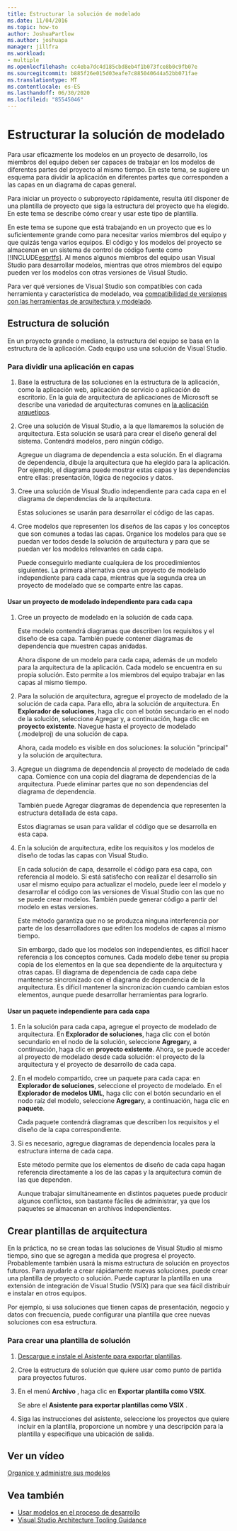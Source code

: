 ```yaml
---
title: Estructurar la solución de modelado
ms.date: 11/04/2016
ms.topic: how-to
author: JoshuaPartlow
ms.author: joshuapa
manager: jillfra
ms.workload:
- multiple
ms.openlocfilehash: cc4eba7dc4d185cbd8eb4f1b073fce8b0c9fb07e
ms.sourcegitcommit: b885f26e015d03eafe7c885040644a52bb071fae
ms.translationtype: MT
ms.contentlocale: es-ES
ms.lasthandoff: 06/30/2020
ms.locfileid: "85545046"
---
```

# <a name="structure-your-modeling-solution"></a>Estructurar la solución de modelado

Para usar eficazmente los modelos en un proyecto de desarrollo, los miembros del equipo deben ser capaces de trabajar en los modelos de diferentes partes del proyecto al mismo tiempo. En este tema, se sugiere un esquema para dividir la aplicación en diferentes partes que corresponden a las capas en un diagrama de capas general.

Para iniciar un proyecto o subproyecto rápidamente, resulta útil disponer de una plantilla de proyecto que siga la estructura del proyecto que ha elegido. En este tema se describe cómo crear y usar este tipo de plantilla.

En este tema se supone que está trabajando en un proyecto que es lo suficientemente grande como para necesitar varios miembros del equipo y que quizás tenga varios equipos. El código y los modelos del proyecto se almacenan en un sistema de control de código fuente como [!INCLUDE[esprtfs](../code-quality/includes/esprtfs_md.md)]. Al menos algunos miembros del equipo usan Visual Studio para desarrollar modelos, mientras que otros miembros del equipo pueden ver los modelos con otras versiones de Visual Studio.

Para ver qué versiones de Visual Studio son compatibles con cada herramienta y característica de modelado, vea [compatibilidad de versiones con las herramientas de arquitectura y modelado](../modeling/what-s-new-for-design-in-visual-studio.md#VersionSupport).

## <a name="solution-structure"></a>Estructura de solución

En un proyecto grande o mediano, la estructura del equipo se basa en la estructura de la aplicación. Cada equipo usa una solución de Visual Studio.

### <a name="to-divide-an-application-into-layers"></a>Para dividir una aplicación en capas

1. Base la estructura de las soluciones en la estructura de la aplicación, como la aplicación web, aplicación de servicio o aplicación de escritorio. En la guía de arquitectura de aplicaciones de Microsoft se describe una variedad de arquitecturas comunes en [la aplicación arquetipos](/previous-versions/msp-n-p/ee658107(v=pandp.10)).

2. Cree una solución de Visual Studio, a la que llamaremos la solución de arquitectura. Esta solución se usará para crear el diseño general del sistema. Contendrá modelos, pero ningún código.

   Agregue un diagrama de dependencia a esta solución. En el diagrama de dependencia, dibuje la arquitectura que ha elegido para la aplicación. Por ejemplo, el diagrama puede mostrar estas capas y las dependencias entre ellas: presentación, lógica de negocios y datos.

4. Cree una solución de Visual Studio independiente para cada capa en el diagrama de dependencias de la arquitectura.

   Estas soluciones se usarán para desarrollar el código de las capas.

5. Cree modelos que representen los diseños de las capas y los conceptos que son comunes a todas las capas. Organice los modelos para que se puedan ver todos desde la solución de arquitectura y para que se puedan ver los modelos relevantes en cada capa.

   Puede conseguirlo mediante cualquiera de los procedimientos siguientes. La primera alternativa crea un proyecto de modelado independiente para cada capa, mientras que la segunda crea un proyecto de modelado que se comparte entre las capas.

#### <a name="use-a-separate-modeling-project-for-each-layer"></a>Usar un proyecto de modelado independiente para cada capa

1. Cree un proyecto de modelado en la solución de cada capa.

   Este modelo contendrá diagramas que describen los requisitos y el diseño de esa capa. También puede contener diagramas de dependencia que muestren capas anidadas.

   Ahora dispone de un modelo para cada capa, además de un modelo para la arquitectura de la aplicación. Cada modelo se encuentra en su propia solución. Esto permite a los miembros del equipo trabajar en las capas al mismo tiempo.

2. Para la solución de arquitectura, agregue el proyecto de modelado de la solución de cada capa. Para ello, abra la solución de arquitectura. En **Explorador de soluciones**, haga clic con el botón secundario en el nodo de la solución, seleccione Agregar y, a continuación, haga clic en **proyecto existente**. Navegue hasta el proyecto de modelado (.modelproj) de una solución de capa.

   Ahora, cada modelo es visible en dos soluciones: la solución "principal" y la solución de arquitectura.

3. Agregue un diagrama de dependencia al proyecto de modelado de cada capa. Comience con una copia del diagrama de dependencias de la arquitectura. Puede eliminar partes que no son dependencias del diagrama de dependencia.

   También puede Agregar diagramas de dependencia que representen la estructura detallada de esta capa.

   Estos diagramas se usan para validar el código que se desarrolla en esta capa.

4. En la solución de arquitectura, edite los requisitos y los modelos de diseño de todas las capas con Visual Studio.

   En cada solución de capa, desarrolle el código para esa capa, con referencia al modelo. Si está satisfecho con realizar el desarrollo sin usar el mismo equipo para actualizar el modelo, puede leer el modelo y desarrollar el código con las versiones de Visual Studio con las que no se puede crear modelos. También puede generar código a partir del modelo en estas versiones.

   Este método garantiza que no se produzca ninguna interferencia por parte de los desarrolladores que editen los modelos de capas al mismo tiempo.

   Sin embargo, dado que los modelos son independientes, es difícil hacer referencia a los conceptos comunes. Cada modelo debe tener su propia copia de los elementos en la que sea dependiente de la arquitectura y otras capas. El diagrama de dependencia de cada capa debe mantenerse sincronizado con el diagrama de dependencia de la arquitectura. Es difícil mantener la sincronización cuando cambian estos elementos, aunque puede desarrollar herramientas para lograrlo.

#### <a name="use-a-separate-package-for-each-layer"></a>Usar un paquete independiente para cada capa

1. En la solución para cada capa, agregue el proyecto de modelado de arquitectura. En **Explorador de soluciones**, haga clic con el botón secundario en el nodo de la solución, seleccione **Agregar**y, a continuación, haga clic en **proyecto existente**. Ahora, se puede acceder al proyecto de modelado desde cada solución: el proyecto de la arquitectura y el proyecto de desarrollo de cada capa.

2. En el modelo compartido, cree un paquete para cada capa: en **Explorador de soluciones**, seleccione el proyecto de modelado. En el **Explorador de modelos UML**, haga clic con el botón secundario en el nodo raíz del modelo, seleccione **Agregar**y, a continuación, haga clic en **paquete**.

   Cada paquete contendrá diagramas que describen los requisitos y el diseño de la capa correspondiente.

3. Si es necesario, agregue diagramas de dependencia locales para la estructura interna de cada capa.

   Este método permite que los elementos de diseño de cada capa hagan referencia directamente a los de las capas y la arquitectura común de las que dependen.

   Aunque trabajar simultáneamente en distintos paquetes puede producir algunos conflictos, son bastante fáciles de administrar, ya que los paquetes se almacenan en archivos independientes.

## <a name="create-architecture-templates"></a>Crear plantillas de arquitectura

En la práctica, no se crean todas las soluciones de Visual Studio al mismo tiempo, sino que se agregan a medida que progresa el proyecto. Probablemente también usará la misma estructura de solución en proyectos futuros. Para ayudarle a crear rápidamente nuevas soluciones, puede crear una plantilla de proyecto o solución. Puede capturar la plantilla en una extensión de integración de Visual Studio (VSIX) para que sea fácil distribuir e instalar en otros equipos.

Por ejemplo, si usa soluciones que tienen capas de presentación, negocio y datos con frecuencia, puede configurar una plantilla que cree nuevas soluciones con esa estructura.

### <a name="to-create-a-solution-template"></a>Para crear una plantilla de solución

1. [Descargue e instale el Asistente para exportar plantillas](https://marketplace.visualstudio.com/items?itemName=VisualStudioProductTeam.ExportTemplateWizard).

2. Cree la estructura de solución que quiere usar como punto de partida para proyectos futuros.

3. En el menú **Archivo** , haga clic en **Exportar plantilla como VSIX**.

   Se abre el **Asistente para exportar plantillas como VSIX** .

4. Siga las instrucciones del asistente, seleccione los proyectos que quiere incluir en la plantilla, proporcione un nombre y una descripción para la plantilla y especifique una ubicación de salida.

## <a name="watch-a-video"></a>Ver un vídeo

[Organice y administre sus modelos](https://channel9.msdn.com/blogs/clinted/uml-with-vs-2010-part-9-organizing-and-managing-your-models)

## <a name="see-also"></a>Vea también

- [Usar modelos en el proceso de desarrollo](../modeling/use-models-in-your-development-process.md)
- [Visual Studio Architecture Tooling Guidance](../modeling/visual-studio-architecture-tooling-guidance.md)
